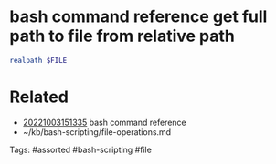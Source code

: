 # bash command reference get full path to file from relative path
```bash
realpath $FILE
```

# Related
- [20221003151335](/zet/20221003151335/README.md) bash command reference
- ~/kb/bash-scripting/file-operations.md

Tags:
    #assorted #bash-scripting #file

